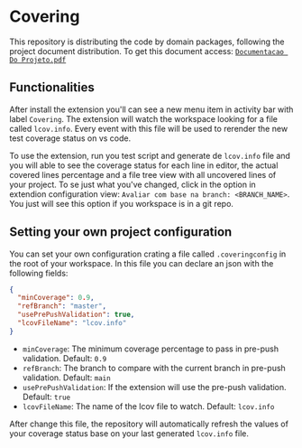 # Covering

This repository is distributing the code by domain packages, following the project document distribution. To get this document access: [`Documentacao Do Projeto.pdf`](https://github.com/ICEI-PUC-Minas-PPLES-TI/plf-es-2022-1-tcci-5308100-dev-arthur-rocha-guilherme-oliveira/blob/master/Documentacao/Documentacao%20Do%20Projeto.pdf)

## Functionalities

After install the extension you'll can see a new menu item in activity bar with label `Covering`. The extension will watch the workspace looking for a file called `lcov.info`. Every event with this file will be used to rerender the new test coverage status on vs code.

To use the extension, run you test script and generate de `lcov.info` file and you will able to see the coverage status for each line in editor, the actual covered lines percentage and a file tree view with all uncovered lines of your project. To se just what you've changed, click in the option in extendion configuration view: `Avaliar com base na branch: <BRANCH_NAME>`. You just will see this option if you workspace is in a git repo.

## Setting your own project configuration

You can set your own configuration crating a file called `.coveringconfig` in the root of your workspace. In this file you can declare an json with the following fields:

```json
{
  "minCoverage": 0.9,
  "refBranch": "master",
  "usePrePushValidation": true,
  "lcovFileName": "lcov.info"
}
```

- `minCoverage`: The minimum coverage percentage to pass in pre-push validation. Default: `0.9`
- `refBranch`: The branch to compare with the current branch in pre-push validation. Default: `main`
- `usePrePushValidation`: If the extension will use the pre-push validation. Default: `true`
- `lcovFileName`: The name of the lcov file to watch. Default: `lcov.info`

After change this file, the repository will automatically refresh the values of your coverage status base on your last generated `lcov.info` file.
